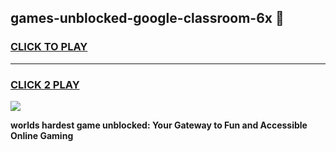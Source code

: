 
## games-unblocked-google-classroom-6x 👋
<h3>
<a href="https://premium.freeplayer.one?title=games-unblocked-google-classroom-6x&ref=14F">CLICK TO PLAY</a></h3>
<hr>

<h3>
<a href="https://premium.freeplayer.one?title=games-unblocked-google-classroom-6x&ref=14F">CLICK 2 PLAY</a>
  
</h3>

<a href="https://premium.freeplayer.one?title=games-unblocked-google-classroom-6x&ref=12F/"><img src="https://clearcache.store/games.png"></a>


**worlds hardest game unblocked: Your Gateway to Fun and Accessible Online Gaming**
